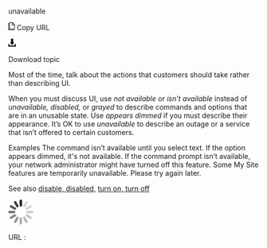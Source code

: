 ﻿# 

unavailable

![Copy URL](media/unavailable/Copy.png)
Copy URL

![Download](media/unavailable/Download.png)

Download topic

Most of the time, talk about the actions that customers should take rather than describing UI. 

When you must discuss UI, use *not available* or *isn’t available* instead of *unavailable, disabled,* or *grayed* to describe commands and options that are in an unusable state. Use *appears dimmed* if you must describe their appearance. It’s OK to use *unavailable* to describe an outage or a service that isn’t offered to certain customers.  

Examples
The command isn’t available until you select text.
If the option appears dimmed, it's not available.
If the command prompt isn’t available, your network administrator might have turned off this feature.
Some My Site features are temporarily unavailable. Please try again later.

See also [disable, disabled](https://worldready.cloudapp.net/Styleguide/Read?id=2700&topicid=33643), [turn on, turn off](https://worldready.cloudapp.net/Styleguide/Read?id=2700&topicid=33405)

![In progress](media/unavailable/activity-large.gif)

URL :
